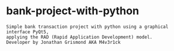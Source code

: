 # bank-project-with-python
    Simple bank transaction project with python using a graphical interface PyQt5, 
    applying the RAD (Rapid Application Development) model.
    Developer by Jonathan Grismond AKA M4v3r1ck
